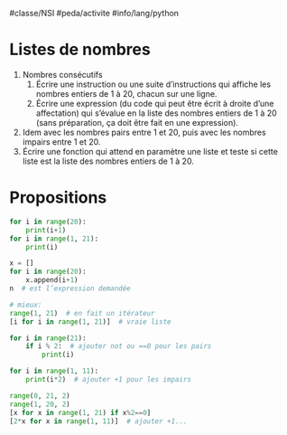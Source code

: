 #classe/NSI #peda/activite #info/lang/python

# Listes de nombres
1. Nombres consécutifs
    1. Écrire une instruction ou une suite d’instructions
       qui affiche les nombres entiers de 1 à 20, chacun
       sur une ligne.
   1. Écrire une expression (du code qui peut être
     écrit à droite d’une affectation) qui s’évalue en
     la liste des nombres entiers de 1 à 20 (sans
     préparation, ça doit être fait en une expression).
1. Idem avec les nombres pairs entre 1 et 20, puis
   avec les nombres impairs entre 1 et 20.
1. Écrire une fonction qui attend en paramètre
   une liste et teste si cette liste est la liste des
   nombres entiers de 1 à 20.

# Propositions
```python
for i in range(20):
    print(i+1)
for i in range(1, 21):
    print(i)

x = []
for i in range(20):
    x.append(i+1)
n  # est l’expression demandée

# mieux:
range(1, 21)  # en fait un itérateur
[i for i in range(1, 21)]  # vraie liste

for i in range(21):
    if i % 2:  # ajouter not ou ==0 pour les pairs
        print(i)

for i in range(1, 11):
    print(i*2)  # ajouter +1 pour les impairs

range(0, 21, 2)
range(1, 20, 2)
[x for x in range(1, 21) if x%2==0]
[2*x for x in range(1, 11)]  # ajouter +1...

```